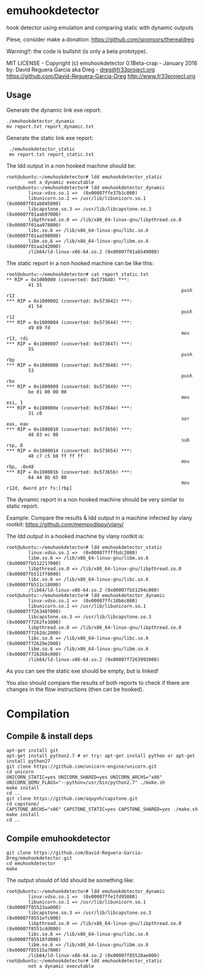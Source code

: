 # emuhookdetector
hook detector using emulation and comparing static with dynamic outputs

Plese, consider make a donation: https://github.com/sponsors/therealdreg

Warning!!: the code is bullshit (is only a beta prototype).

MIT LICENSE - Copyright (c) emuhookdetector 0.1Beta-crap - January 2016
by: David Reguera Garcia aka Dreg - dreg@fr33project.org
https://github.com/David-Reguera-Garcia-Dreg
http://www.fr33project.org

## Usage
Generate the dynamic link exe report:

```
./emuhookdetector_dynamic
mv report.txt report_dynamic.txt
```

Generate the static link exe report:
```
 ./emuhookdetector_static
 mv report.txt report_static.txt
```

The ldd output in a non hooked machine should be:
```
root@ubuntu:~/emuhookdetector# ldd emuhookdetector_static
        not a dynamic executable
root@ubuntu:~/emuhookdetector# ldd emuhookdetector_dynamic
        linux-vdso.so.1 =>  (0x00007ffe37b1c000)
        libunicorn.so.1 => /usr/lib/libunicorn.so.1 (0x00007f01ab045000)
        libcapstone.so.3 => /usr/lib/libcapstone.so.3 (0x00007f01aab97000)
        libpthread.so.0 => /lib/x86_64-linux-gnu/libpthread.so.0 (0x00007f01aa978000)
        libc.so.6 => /lib/x86_64-linux-gnu/libc.so.6 (0x00007f01aa598000)
        libm.so.6 => /lib/x86_64-linux-gnu/libm.so.6 (0x00007f01aa242000)
        /lib64/ld-linux-x86-64.so.2 (0x00007f01ab549000)
```

The static report in a non hooked machine can be like this:

```
root@ubuntu:~/emuhookdetector# cat report_static.txt
** RIP = 0x1000000 (converted: 0x573640) ***:
        41 55
                                                                push            r13
*** RIP = 0x1000002 (converted: 0x573642) ***:
        41 54
                                                                push            r12
*** RIP = 0x1000004 (converted: 0x573644) ***:
        49 89 fd
                                                                mov             r13, rdi
*** RIP = 0x1000007 (converted: 0x573647) ***:
        55
                                                                push            rbp
*** RIP = 0x1000008 (converted: 0x573648) ***:
        53
                                                                push            rbx
*** RIP = 0x1000009 (converted: 0x573649) ***:
        be 01 00 00 00
                                                                mov             esi, 1
*** RIP = 0x100000e (converted: 0x57364e) ***:
        31 c0
                                                                xor             eax, eax
*** RIP = 0x1000010 (converted: 0x573650) ***:
        48 83 ec 08
                                                                sub             rsp, 8
*** RIP = 0x1000014 (converted: 0x573654) ***:
        48 c7 c5 b8 ff ff ff
                                                                mov             rbp, -0x48
*** RIP = 0x100001b (converted: 0x57365b) ***:
        64 44 8b 65 00
                                                                mov             r12d, dword ptr fs:[rbp]
```

The dynamic report in a non hooked machine should be very similar to static report.

Example: Compare the results & ldd output in a machine infected by vlany rootkit: https://github.com/mempodippy/vlany/

The ldd output in a hooked machine by vlany rootkit is:

```
root@ubuntu:~/emuhookdetector# ldd emuhookdetector_static
        linux-vdso.so.1 =>  (0x00007ffffbdc2000)
        libm.so.6 => /lib/x86_64-linux-gnu/libm.so.6 (0x00007fb512217000)
        libpthread.so.0 => /lib/x86_64-linux-gnu/libpthread.so.0 (0x00007fb511ff8000)
        libc.so.6 => /lib/x86_64-linux-gnu/libc.so.6 (0x00007fb511c18000)
        /lib64/ld-linux-x86-64.so.2 (0x00007fb51294c000)
root@ubuntu:~/emuhookdetector# ldd emuhookdetector_dynamic
        linux-vdso.so.1 =>  (0x00007ffc10b6c000)
        libunicorn.so.1 => /usr/lib/libunicorn.so.1 (0x00007f726348f000)
        libcapstone.so.3 => /usr/lib/libcapstone.so.3 (0x00007f7262fe1000)
        libpthread.so.0 => /lib/x86_64-linux-gnu/libpthread.so.0 (0x00007f7262dc2000)
        libc.so.6 => /lib/x86_64-linux-gnu/libc.so.6 (0x00007f72629e2000)
        libm.so.6 => /lib/x86_64-linux-gnu/libm.so.6 (0x00007f726268c000)
        /lib64/ld-linux-x86-64.so.2 (0x00007f7263993000)
```

As you can see the static exe should be empty, but is linked!

You also should compare the results of both reports to check if there are changes in the flow instructions (then can be hooked).

# Compilation

## Compile & install deps

```
apt-get install git
apt-get install python2.7 # or try: apt-get install python or apt-get install python27
git clone https://github.com/unicorn-engine/unicorn.git
cd unicorn
UNICORN_STATIC=yes UNICORN_SHARED=yes UNICORN_ARCHS="x86" UNICORN_QEMU_FLAGS="--python=/usr/bin/python2.7" ./make.sh
make install
cd ..
git clone https://github.com/aquynh/capstone.git
cd capstone/
CAPSTONE_ARCHS="x86" CAPSTONE_STATIC=yes CAPSTONE_SHARED=yes ./make.sh
make install
cd ..
```

## Compile emuhookdetector

```
git clone https://github.com/David-Reguera-Garcia-Dreg/emuhookdetector.git
cd emuhookdetector
make
```

The output should of ldd should be something like:

```
root@ubuntu:~/emuhookdetector# ldd emuhookdetector_dynamic
        linux-vdso.so.1 =>  (0x00007ffe1fd95000)
        libunicorn.so.1 => /usr/lib/libunicorn.so.1 (0x00007f85523aa000)
        libcapstone.so.3 => /usr/lib/libcapstone.so.3 (0x00007f8551efc000)
        libpthread.so.0 => /lib/x86_64-linux-gnu/libpthread.so.0 (0x00007f8551cdd000)
        libc.so.6 => /lib/x86_64-linux-gnu/libc.so.6 (0x00007f85518fd000)
        libm.so.6 => /lib/x86_64-linux-gnu/libm.so.6 (0x00007f85515a7000)
        /lib64/ld-linux-x86-64.so.2 (0x00007f85528ae000)
root@ubuntu:~/emuhookdetector# ldd emuhookdetector_static
        not a dynamic executable
```
